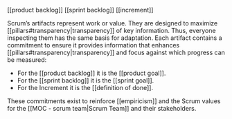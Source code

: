 [[product backlog]]
[[sprint backlog]]
[[increment]]

Scrum’s artifacts represent work or value. They are designed to maximize [[pillars#transparency|transparency]] of key information. Thus, everyone inspecting them has the same basis for adaptation. Each artifact contains a commitment to ensure it provides information that enhances [[pillars#transparency|transparency]] and focus against which progress can be measured: 
- For the [[product backlog]] it is the [[product goal]].
- For the [[sprint backlog]] it is the [[sprint goal]].
- For the Increment it is the [[definition of done]].

These commitments exist to reinforce [[empiricism]] and the Scrum values for the [[MOC - scrum team|Scrum Team]] and their stakeholders.